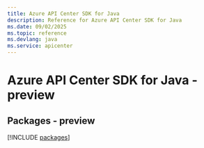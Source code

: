 ```yaml
---
title: Azure API Center SDK for Java
description: Reference for Azure API Center SDK for Java
ms.date: 09/02/2025
ms.topic: reference
ms.devlang: java
ms.service: apicenter
---
```

# Azure API Center SDK for Java - preview
## Packages - preview
[!INCLUDE [packages](api-center-index.md)]